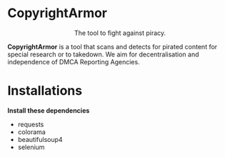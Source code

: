 # CopyrightArmor
<p style="text-align: center">The tool to fight against piracy.</p>

**CopyrightArmor** is a tool that scans and detects for pirated content for special research or to takedown. We aim for decentralisation and independence of DMCA Reporting Agencies.

# Installations
**Install these dependencies**

- requests
- colorama
- beautifulsoup4
- selenium